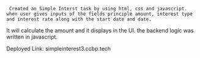 ` Created an Simple Interst task by using html, css and javascript. when user gives inputs of the fields principle amount, interest type and interest rate along with the start date and date.`

It will calculate the amount and it displays in the UI. the backend logic was written in javascript.

Deployed Link: simpleinterest3.ccbp.tech
